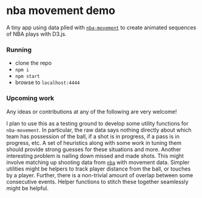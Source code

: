# nba movement demo

A tiny app using data plled with [`nba-movement`](https://github.com/nickb1080/nba-movement) to create animated sequences of NBA plays with D3.js. 

### Running
- clone the repo
- `npm i`
- `npm start`
- browse to `localhost:4444`

### Upcoming work
Any ideas or contributions at any of the following are very welcome!

I plan to use this as a testing ground to develop some utility functions for `nba-movement`. In particular, the raw data says nothing directly about which team has possession of the ball, if a shot is in progress, if a pass is in progress, etc. A set of heuristics along with some work in tuning them should provide strong guesses for these situations and more. Another interesting problem is nailing down missed and made shots. This might involve matching up shooting data from [`nba`](https://github.com/nickb1080/nba-movement) with movement data. Simpler utilities might be helpers to track player distance from the ball, or touches by a player. Further, there is a non-trivial amount of overlap between some consecutive events. Helper functions to stitch these together seamlessly might be helpful. 
